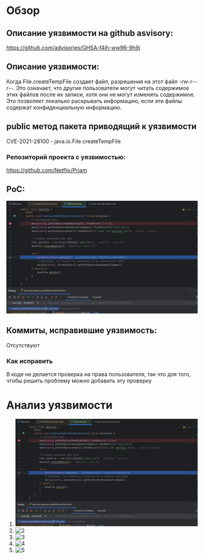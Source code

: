 # Обзор #

## Описание уязвимости на github asvisory: ##
https://github.com/advisories/GHSA-f4jh-ww96-9h9j

## Описание уязвимости: ##
Когда File.createTempFile создает файл, разрешения на этот файл -rw-r--r--. Это означает, что другие пользователи могут читать содержимое этих файлов после их записи, хотя они не могут изменять содержимое. Это позволяет локально раскрывать информацию, если эти файлы содержат конфиденциальную информацию.

## public метод пакета приводящий к уязвимости ##
CVE-2021-28100 - java.io.File.createTempFile

### Репозиторий проекта с уязвимостью: ###
https://github.com/Netflix/Priam

## PoC: ##
![0](1.png)
<!-- ~~~java
File tempFile = File.createTempFile(prefix, suffix);
tempFile.setReadable(false);
tempFile.setWritable(false);
~~~ -->

## Коммиты, исправившие уязвимость: ##
Отсутствуют

### Как исправить ###
В коде не делается проверка на права пользователя, так что для того, чтобы решить проблему можно добавить эту проверку

# Анализ уязвимости #
1) ![1](1.png)
2) ![2](2.png)
3) ![3](3.png)
4) ![4](4.png)
5) ![5](5.png)